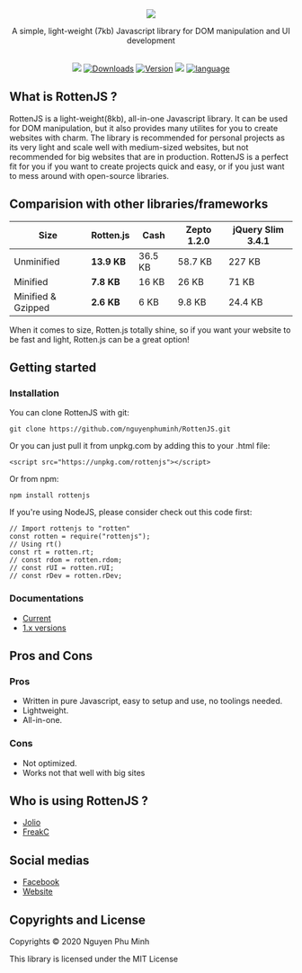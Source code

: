 <div align="center">
	<img src='assets/logo.png'/>
	<br/>
	<p>A simple, light-weight (7kb) Javascript library for DOM manipulation and UI development</p>
	<br/>
	<a href="https://github.com/nguyenphuminh/rottenjs/blob/master/LICENSE.md"><img src="https://img.shields.io/badge/license-MIT-orange.svg"/></a>
	<a href="https://npmcharts.com/compare/rottenjs?minimal=true"><img src="https://img.shields.io/npm/dm/rottenjs.svg?sanitize=true" alt="Downloads"></a>
	<a href="https://www.npmjs.com/package/rottenjs"><img src="https://img.shields.io/npm/v/rottenjs.svg?sanitize=true" alt="Version"></a>
	<a href="https://github.com/nguyenphuminh/rottenjs/blob/main/.github/CONTRIBUTING.md"><img src="https://img.shields.io/badge/PRs-welcome-brightgreen.svg"></a>
	<a href="https://github.com/nguyenphuminh/rottenjs/search?l=javascript"><img alt="language" src="https://img.shields.io/badge/language-Javascript-purple.svg"></a>
</div>

## What is RottenJS ?
RottenJS is a light-weight(8kb), all-in-one Javascript library. It can be used for DOM manipulation, but it also provides many utilites for you to create websites with charm. The library is recommended for personal projects as its very light and scale well with medium-sized websites, but not recommended for big websites that are in production. RottenJS is a perfect fit for you if you want to create projects quick and easy, or if you just want to mess around with open-source libraries. 

## Comparision with other libraries/frameworks

| Size               | Rotten.js   | Cash        | Zepto 1.2.0 | jQuery Slim 3.4.1 |
| ------------------ | ----------- | ----------- | ----------- | ----------------- |
| Unminified         | **13.9 KB** | 36.5 KB     | 58.7 KB     | 227 KB            |
| Minified           | **7.8 KB**  | 16 KB       | 26 KB       | 71 KB             |
| Minified & Gzipped | **2.6 KB**  | 6 KB        | 9.8 KB      | 24.4 KB           |

When it comes to size, Rotten.js totally shine, so if you want your website to be fast and light, Rotten.js can be a great option!

## Getting started
### Installation
You can clone RottenJS with git:

	git clone https://github.com/nguyenphuminh/RottenJS.git

Or you can just pull it from unpkg.com by adding this to your .html file:

	<script src="https://unpkg.com/rottenjs"></script>
	
Or from npm:

	npm install rottenjs

If you're using NodeJS, please consider check out this code first:

	// Import rottenjs to "rotten"
	const rotten = require("rottenjs");
	// Using rt()
	const rt = rotten.rt;
	// const rdom = rotten.rdom;
	// const rUI = rotten.rUI;
	// const rDev = rotten.rDev;

### Documentations
* <a href="DOCUMENTATION.md">Current</a>
* <a href="DOCSv1.9.0.md">1.x versions</a>

## Pros and Cons
### Pros
* Written in pure Javascript, easy to setup and use, no toolings needed.
* Lightweight.
* All-in-one.

### Cons
* Not optimized.
* Works not that well with big sites

## Who is using RottenJS ?
* <a href="https://github.com/joliorg">Jolio</a>
* <a href="https://github.com/FreakC-Foundation">FreakC</a>

## Social medias
* <a href="https://www.facebook.com/Rottenjs-The-Javascript-Library-112227464032668">Facebook</a>
* <a href="https://rottenjs.herokuapp.com">Website</a>

## Copyrights and License
Copyrights © 2020 Nguyen Phu Minh

This library is licensed under the MIT License
